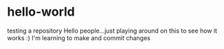 # hello-world
testing a repository
Hello people...just playing around on this to see how it works :)
I'm learning to make and commit changes
